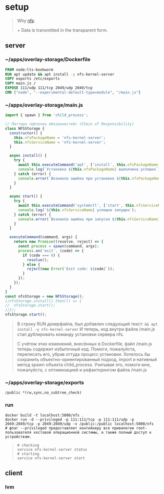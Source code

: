 # setup

> Why [nfs](https://sungup.github.io/2020/01/15/How-to-Setup-the-NFS-on-Ubuntu.html):
>
> \+ Data is transmitted in the transparent form.

## server
### ~/apps/overlay-storage/Dockerfile
```dockerfile
FROM node:lts-bookworm
RUN apt update && apt install -y nfs-kernel-server
COPY exports /etc/exports
COPY main.js /
EXPOSE 111/udp 111/tcp 2049/udp 2049/tcp
CMD ["node", "--experimental-default-type=module", "/main.js"]
```

### ~/apps/overlay-storage/main.js
```javascript
import { spawn } from 'child_process';

// Паттерн «Цепочка обязанностей» (Chain of Responsibility)
class NFSStorage {
  constructor() {
    this.nfsPackageName = 'nfs-kernel-server';
    this.nfsServiceName = 'nfs-kernel-server';
  }

  async install() {
    try {
      await this.executeCommand('apt', ['install', this.nfsPackageName, '-y']);
      console.log(`Установка ${this.nfsPackageName} выполнена успешно`);
    } catch (error) {
      console.error(`Возникла ошибка при установке ${this.nfsPackageName}`);
    }
  }

  async start() {
    try {
      await this.executeCommand('systemctl', ['start', this.nfsServiceName]);
      console.log(`${this.nfsServiceName} успешно запущен`);
    } catch (error) {
      console.error(`Возникла ошибка при запуске ${this.nfsServiceName}`);
    }
  }

  executeCommand(command, args) {
    return new Promise((resolve, reject) => {
      const process = spawn(command, args);
      process.on('exit', (code) => {
        if (code === 0) {
          resolve();
        } else {
          reject(new Error(`Exit code: ${code}`));
        }
      });
    });
  }
}
const nfsStorage = new NFSStorage();
//nfsStorage.install().then(() => {
//  nfsStorage.start();
//});
nfsStorage.start();
```
>
> В строку RUN докерфайла, был добавлен следующий текст:  ```&& apt install -y nfs-kernel-server```
И теперь, код внутри файла /main.js стал дублировать команду установки сервера nfs.
>
> С учётом этих изменений, внесённых в Dockerfile, файл /main.js теперь содержит избыточный код. Помоги, пожалуйста, переписать его, убрав оттуда процесс установки. Хотелось бы сохранить объектно-ориентированный подход, import и нативный метод spawn объекта child_process. Учитывая это, помоги мне, пожалуйста, с оптимизацией и рефакторингом файла /main.js
>
### ~/apps/overlay-storage/exports
```
/public *(rw,sync,no_subtree_check)
```
### run
```shell
docker build -t localhost:5000/nfs .
docker run -d --privileged -p 111:111/tcp -p 111:111/udp -p 2049:2049/tcp -p 2049:2049/udp -v /public:/public localhost:5000/nfs
# флаг --privileged предоставляет контейнеру все привилегии root-пользователя хостовой операционной системы, а также полный доступ к устройствам.
```
>
> ```shell
> # checking 
> service nfs-kernel-server status
> # starting
> service nfs-kernel-server start
> ```
> 

## client
### lvm
